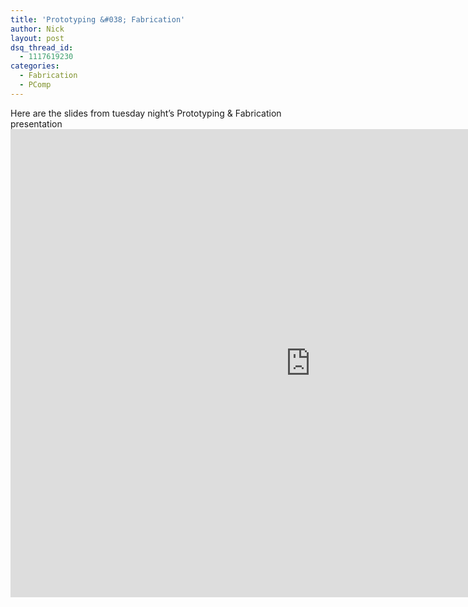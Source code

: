 ```yaml
---
title: 'Prototyping &#038; Fabrication'
author: Nick
layout: post
dsq_thread_id:
  - 1117619230
categories:
  - Fabrication
  - PComp
---
```

<p>Here are the slides from tuesday night&#8217;s Prototyping &amp; Fabrication presentation<br />
<iframe src="https://docs.google.com/presentation/d/16VlZB-7BCDwwr3fFXzkBiUI3pL4yRGKs4XvaJl8ScpE/embed?start=false&amp;loop=false&amp;delayms=3000" height="749" width="960" allowfullscreen="true" frameborder="0"></iframe></p>
